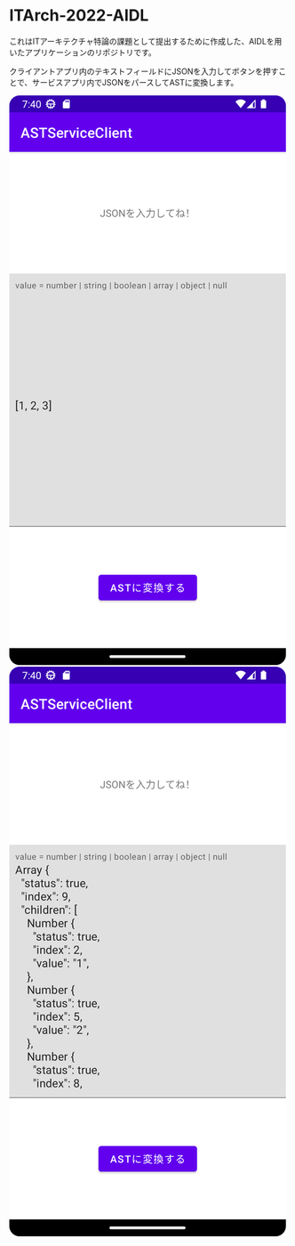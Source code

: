 # ITArch-2022-AIDL
これはITアーキテクチャ特論の課題として提出するために作成した、AIDLを用いたアプリケーションのリポジトリです。

クライアントアプリ内のテキストフィールドにJSONを入力してボタンを押すことで、サービスアプリ内でJSONをパースしてASTに変換します。

![json-input](/json-input.png)
![ast-output](/ast-output.png)

